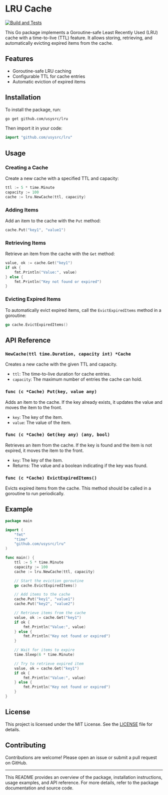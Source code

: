 # LRU Cache

[![Build and Tests](https://github.com/usysrc/lru/actions/workflows/go.yml/badge.svg)](https://github.com/usysrc/lru/actions/workflows/go.yml)

This Go package implements a Goroutine-safe Least Recently Used (LRU) cache with a time-to-live (TTL) feature. It allows storing, retrieving, and automatically evicting expired items from the cache.

## Features

- Goroutine-safe LRU caching
- Configurable TTL for cache entries
- Automatic eviction of expired items

## Installation

To install the package, run:

```sh
go get github.com/usysrc/lru
```

Then import it in your code:

```go
import "github.com/usysrc/lru"
```

## Usage

### Creating a Cache

Create a new cache with a specified TTL and capacity:

```go
ttl := 5 * time.Minute
capacity := 100
cache := lru.NewCache(ttl, capacity)
```

### Adding Items

Add an item to the cache with the `Put` method:

```go
cache.Put("key1", "value1")
```

### Retrieving Items

Retrieve an item from the cache with the `Get` method:

```go
value, ok := cache.Get("key1")
if ok {
    fmt.Println("Value:", value)
} else {
    fmt.Println("Key not found or expired")
}
```

### Evicting Expired Items

To automatically evict expired items, call the `EvictExpiredItems` method in a goroutine:

```go
go cache.EvictExpiredItems()
```

## API Reference

### `NewCache(ttl time.Duration, capacity int) *Cache`

Creates a new cache with the given TTL and capacity.

- `ttl`: The time-to-live duration for cache entries.
- `capacity`: The maximum number of entries the cache can hold.

### `func (c *Cache) Put(key, value any)`

Adds an item to the cache. If the key already exists, it updates the value and moves the item to the front.

- `key`: The key of the item.
- `value`: The value of the item.

### `func (c *Cache) Get(key any) (any, bool)`

Retrieves an item from the cache. If the key is found and the item is not expired, it moves the item to the front.

- `key`: The key of the item.
- Returns: The value and a boolean indicating if the key was found.

### `func (c *Cache) EvictExpiredItems()`

Evicts expired items from the cache. This method should be called in a goroutine to run periodically.

## Example

```go
package main

import (
	"fmt"
	"time"
	"github.com/usysrc/lru"
)

func main() {
	ttl := 5 * time.Minute
	capacity := 100
	cache := lru.NewCache(ttl, capacity)

	// Start the eviction goroutine
	go cache.EvictExpiredItems()

	// Add items to the cache
	cache.Put("key1", "value1")
	cache.Put("key2", "value2")

	// Retrieve items from the cache
	value, ok := cache.Get("key1")
	if ok {
		fmt.Println("Value:", value)
	} else {
		fmt.Println("Key not found or expired")
	}

	// Wait for items to expire
	time.Sleep(6 * time.Minute)

	// Try to retrieve expired item
	value, ok = cache.Get("key1")
	if ok {
		fmt.Println("Value:", value)
	} else {
		fmt.Println("Key not found or expired")
	}
}
```

## License

This project is licensed under the MIT License. See the [LICENSE](LICENSE) file for details.

## Contributing

Contributions are welcome! Please open an issue or submit a pull request on GitHub.

---

This README provides an overview of the package, installation instructions, usage examples, and API reference. For more details, refer to the package documentation and source code.
